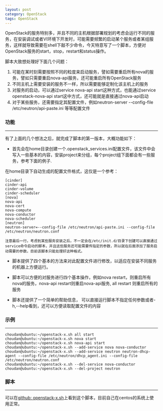 ```yaml
---
layout: post
category: OpenStack
tags: OpenStack
---
```


OpenStack的服务特别多，并且不同的主机根据部署规划的考虑会运行不同的服务，在安装调试或者VI环境下开发时，可能需要频繁的启动某个服务或者某组服务，这样就导致需要在shell下敲不少命令，今天特意写了一个脚本，方便对OpenStack服务的start，stop，restart和status操作。

脚本大致想处理好下面几个问题：

1. 可能在某时刻需要按照不同的粒度来启动服务，譬如需要重启所有nova的服务，譬如只需要重启nova-api服务，还可能重启所有OpenStack服务
2. 不同主机上需要安装的服务不一样，所以需要能够定制化该主机上的服务
3. 对服务的启动，可以通过service nova-api start这种方式，也能通过service openstack-nova-api start这中方式，还可能就是直接通过nova-api启动
4. 对于某些服务，还需要指定其配置文件，例如neutron-server --config-file /etc/neutron/api-paste.ini 等等配置文件

### 功能
************

有了上面的几个想法之后，就完成了脚本的第一版本，大概功能如下：

    
* 首先会在home目录创建一个.openstack_services.ini配置文件，该文件中会写入一些基本的内容，安装project来分组，每个project组下面都会有一些服务，参考下面的例子.

在home目录下自动生成的配置文件格式，这仅是一个参考：

    [cinder]
    cinder-api
    cinder-volume
    cinder-scheduler
    [nova]
    nova-api
    nova-cert
    nova-compute
    nova-conductor
    nova-scheduler
    [neutron]
    neutron-server=--config-file /etc/neutron/api-paste.ini --config-file /etc/neutron/neutron.conf



`注意最后一行，考虑到某些服务安装之后，不一定会在/etc/init.d/目录下创建可以直接通过service命令启动的脚本，并且这些服务还可能需要传指定的参数，所以就在后面添加了服务启动需要的参数，目前该脚本只能处理好这种格式。`


* 脚本提供了四个基本的方法来对此配置文件进行修改，以适应在安装不同服务的机器上方便运行。

* 脚本可以方便的对服务进行四个基本操作，例如nova restart，则重启所有nova的服务，nova-api restart则重启nova-api服务, all restart 则重启所有的服务

* 脚本还提供了一个简单的帮助信息， 可以直接运行脚本不指定任何参数或者-h,--help看到，还可以方便读取配置文件的内容

### 示例
************

    choudan@ubuntu:~/openstack-x.sh all start
    choudan@ubuntu:~/openstack-x.sh nova start
    choudan@ubuntu:~/openstack-x.sh nova-api start
    choudan@ubuntu:~/openstack-x.sh --add-service nova nova-conductor
    choudan@ubuntu:~/openstack-x.sh --add-service neutron neutron-dhcp-agent --config-file /etc/neutron/dhcp_agent.ini --config-file /etc/neutron/neutron.conf
    choudan@ubuntu:~/openstack-x.sh --del-service nova-conductor
    choudan@ubuntu:~/openstack-x.sh --del-project neutron

### 脚本
******************

可以在[github: openstack-x.sh](https://github.com/liuan/openstack-x/blob/master/openstack-x.sh)上看到这个脚本，目前自己在centos的系统上使用正常。
